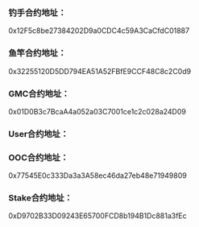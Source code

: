 ### 钓手合约地址：
0x12F5c8be27384202D9a0CDC4c59A3CaCfdC01887
### 鱼竿合约地址：
0x32255120D5DD794EA51A52FBfE9CCF48C8c2C0d9
### GMC合约地址：
0x01D0B3c7BcaA4a052a03C7001ce1c2c028a24D09
### User合约地址：

### OOC合约地址：
0x77545E0c333Da3a3A58ec46da27eb48e71949809
### Stake合约地址：
0xD9702B33D09243E65700FCD8b194B1Dc881a3fEc